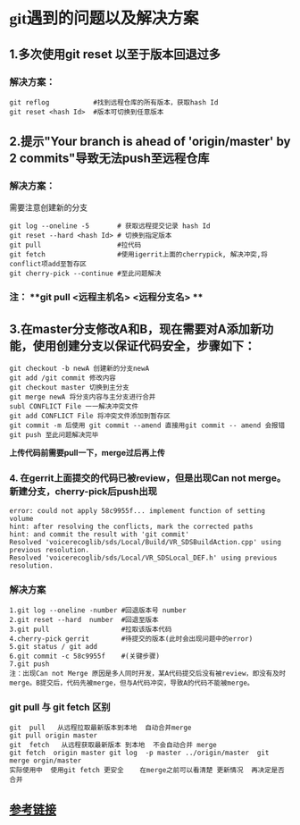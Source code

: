 # <font face="黑体"> git遇到的问题以及解决方案 </font>
## 1.多次使用git reset 以至于版本回退过多
### 解决方案：
```
git reflog           #找到远程仓库的所有版本，获取hash Id
git reset <hash Id>  #版本可切换到任意版本
```

## 2.提示"Your branch is ahead of 'origin/master' by 2 commits"导致无法push至远程仓库
### 解决方案：
需要注意创建新的分支
```
git log --oneline -5       # 获取远程提交记录 hash Id
git reset --hard <hash Id> # 切换到指定版本
git pull                   #拉代码
git fetch                  #使用igerrit上面的cherrypick, 解决冲突,将conflict项add至暂存区
git cherry-pick --continue #至此问题解决
```
 ### 注： **git pull <远程主机名> <远程分支名> **
 
## 3.在master分支修改A和B，现在需要对A添加新功能，使用创建分支以保证代码安全，步骤如下：

```
git checkout -b newA 创建新的分支newA
git add /git commit 修改内容
git checkout master 切换到主分支
git merge newA 将分支内容与主分支进行合并
subl CONFLICT File 一一解决冲突文件
git add CONFLICT File 将冲突文件添加到暂存区
git commit -m 后使用 git commit --amend 直接用git commit -- amend 会报错
git push 至此问题解决完毕
```

**上传代码前需要pull一下，merge过后再上传**

### 4. 在gerrit上面提交的代码已被review，但是出现Can not merge。新建分支，cherry-pick后push出现
```
error: could not apply 58c9955f... implement function of setting volume
hint: after resolving the conflicts, mark the corrected paths
hint: and commit the result with 'git commit'
Resolved 'voicerecoglib/sds/Local/Build/VR_SDSBuildAction.cpp' using previous resolution.
Resolved 'voicerecoglib/sds/Local/VR_SDSLocal_DEF.h' using previous resolution.
```

### 解决方案
```
1.git log --oneline -number #回退版本号 number
2.git reset --hard  number  #回退至版本
3.git pull                  #拉取该版本代码
4.cherry-pick gerrit        #待提交的版本(此时会出现问题中的error)
5.git status / git add
6.git commit -c 58c9955f    #(关键步骤)
7.git push
注：出现Can not Merge 原因是多人同时开发，某A代码提交后没有被review，即没有及时merge。B提交后，代码先被merge，但与A代码冲突，导致A的代码不能被merge。
```

### git pull 与 git fetch 区别
```
git  pull   从远程拉取最新版本到本地  自动合并merge            
git pull origin master
git  fetch   从远程获取最新版本 到本地  不会自动合并 merge    
git fetch  origin master git log  -p master ../origin/master  git merge orgin/master
实际使用中  使用git fetch 更安全    在merge之前可以看清楚 更新情况  再决定是否合并
```

## [参考链接](https://www.cnblogs.com/dsxniubility/p/5817776.html)
